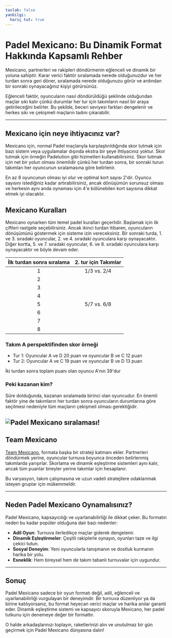```yaml
---
taslak: false
yanbilgi:
  hariç tut: true
---
```


# Padel Mexicano: Bu Dinamik Format Hakkında Kapsamlı Rehber

Mexicano, partnerleri ve rakipleri döndürmenin eğlenceli ve dinamik bir yoluna sahiptir. Karar verici faktör sıralamada nerede olduğunuzdur ve her turdan sonra geri döner, sıralamada nerede olduğunuzu görür ve ardından bir sonraki oynayacağınız kişiyi görürsünüz.

Eğlenceli faktör, oyuncuların nasıl döndürüldüğü şeklinde olduğundan maçlar sıkı kalır çünkü durumlar her tur için takımların nasıl bir araya getirileceğini belirler. Bu şekilde, beceri seviyesi farkları dengelenir ve herkes sıkı ve çekişmeli maçların tadını çıkarabilir.

---

## Mexicano için neye ihtiyacınız var?

Mexicano için, normal Padel maçlarıyla karşılaştırıldığında skor tutmak için bazı sistem veya uygulamalar dışında ekstra bir şeye ihtiyacınız yoktur. Skor tutmak için örneğin Padelution gibi hizmetleri kullanabilirsiniz. Skor tutmak için net bir yolun olması önemlidir çünkü her turdan sonra, bir sonraki turun takımları her oyuncunun sıralamasına göre belirlenir.

En az 8 oyuncunun olması iyi olur ve optimal kort sayısı 2'dir. Oyuncu sayısını istediğiniz kadar artırabilirsiniz, ancak dönüşümün sorunsuz olması ve herkesin aynı anda oynaması için 4'e bölünebilen kort sayısına dikkat etmek iyi olacaktır.

## Mexicano Kuralları
Mexicano oynarken tüm temel padel kuralları geçerlidir. Başlamak için ilk çiftleri rastgele seçebilirsiniz. Ancak ikinci turdan itibaren, oyuncuların dönüşümünü göstermek için sisteme izin vereceksiniz. Bir sonraki turda, 1. ve 3. sıradaki oyuncular, 2. ve 4. sıradaki oyunculara karşı oynayacaktır. Diğer kortta, 5. ve 7. sıradaki oyuncular, 6. ve 8. sıradaki oyunculara karşı oynayacaktır ve böyle devam eder.

| İlk turdan sonra sıralama | 2. tur için Takımlar |
|:---------------------------:|:-------------------:|
|              1              |     1/3 vs. 2/4     |
|              2              |                     |
|              3              |                     |
|              4              |                     |
|              5              |     5/7 vs. 6/8     |
|              6              |                     |
|              7              |                     |
|              8              |                     |


### Takım A perspektifinden skor örneği
- Tur 1: Oyuncular A ve D 20 puan ve oyuncular B ve C 12 puan
- Tur 2: Oyuncular A ve C 19 puan ve oyuncular B ve D 13 puan

İki turdan sonra toplam puanı olan oyuncu A'nın 39'dur


### Peki kazanan kim?
Süre dolduğunda, kazanan sıralamada birinci olan oyuncudur. En önemli faktör yine de takımların her turdan sonra oyuncuların durumlarına göre seçilmesi nedeniyle tüm maçların çekişmeli olması gerektiğidir.

![Padel Mexicano sıralaması!](/tr/images/padel-mexicano.png "Padel Mexicano sıralaması")
---

## Team Mexicano

[Team Mexicano](/tr/team-mexicano), formata başka bir strateji katmanı ekler. Partnerleri döndürmek yerine, oyuncular turnuva boyunca önceden belirlenmiş takımlarda yarışırlar. Skorlama ve dinamik eşleştirme sistemleri aynı kalır, ancak tüm puanlar bireyler yerine takımlar için hesaplanır.

Bu varyasyon, takım çalışmasına ve uzun vadeli stratejilere odaklanmak isteyen gruplar için mükemmeldir.

---

## Neden Padel Mexicano Oynamalısınız?

Padel Mexicano, kapsayıcılığı ve uyarlanabilirliği ile dikkat çeker. Bu formatın neden bu kadar popüler olduğuna dair bazı nedenler:
- **Adil Oyun**: Turnuva ilerledikçe maçlar giderek dengelenir.
- **Dinamik Eşleştirmeler**: Çeşitli rakiplerle oynayın, oyunları taze ve ilgi çekici tutun.
- **Sosyal Deneyim**: Yeni oyuncularla tanışmanın ve dostluk kurmanın harika bir yolu.
- **Esneklik**: Hem bireysel hem de takım tabanlı turnuvalar için uygundur.

---

## Sonuç

Padel Mexicano sadece bir oyun formatı değil, adil, eğlenceli ve uyarlanabilirliği vurgulayan bir deneyimdir. Bir turnuva düzenliyor ya da birine katılıyorsanız, bu format heyecan verici maçlar ve harika anılar garanti eder. Dinamik eşleştirme sistemi ve kapsayıcı skoruyla Mexicano, her padel tutkunu için denemeye değer bir formattır.

O halde arkadaşlarınızı toplayın, raketlerinizi alın ve unutulmaz bir gün geçirmek için Padel Mexicano dünyasına dalın!